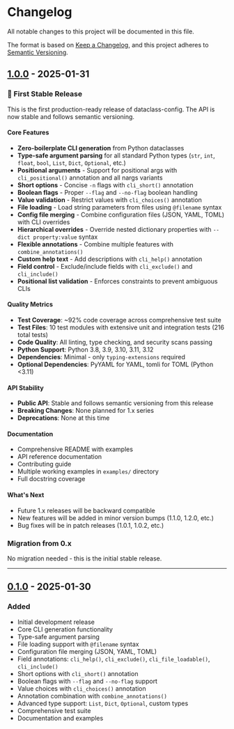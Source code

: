 # Changelog

All notable changes to this project will be documented in this file.

The format is based on [Keep a Changelog](https://keepachangelog.com/en/1.0.0/),
and this project adheres to [Semantic Versioning](https://semver.org/spec/v2.0.0.html).


## [1.0.0] - 2025-01-31

### 🎉 First Stable Release

This is the first production-ready release of dataclass-config. The API is now stable and follows semantic versioning.

#### Core Features
- **Zero-boilerplate CLI generation** from Python dataclasses
- **Type-safe argument parsing** for all standard Python types (`str`, `int`, `float`, `bool`, `List`, `Dict`, `Optional`, etc.)
- **Positional arguments** - Support for positional args with `cli_positional()` annotation and all nargs variants
- **Short options** - Concise `-n` flags with `cli_short()` annotation
- **Boolean flags** - Proper `--flag` and `--no-flag` boolean handling
- **Value validation** - Restrict values with `cli_choices()` annotation
- **File loading** - Load string parameters from files using `@filename` syntax
- **Config file merging** - Combine configuration files (JSON, YAML, TOML) with CLI overrides
- **Hierarchical overrides** - Override nested dictionary properties with `--dict property:value` syntax
- **Flexible annotations** - Combine multiple features with `combine_annotations()`
- **Custom help text** - Add descriptions with `cli_help()` annotation
- **Field control** - Exclude/include fields with `cli_exclude()` and `cli_include()`
- **Positional list validation** - Enforces constraints to prevent ambiguous CLIs

#### Quality Metrics
- **Test Coverage**: ~92% code coverage across comprehensive test suite
- **Test Files**: 10 test modules with extensive unit and integration tests (216 total tests)
- **Code Quality**: All linting, type checking, and security scans passing
- **Python Support**: Python 3.8, 3.9, 3.10, 3.11, 3.12
- **Dependencies**: Minimal - only `typing-extensions` required
- **Optional Dependencies**: PyYAML for YAML, tomli for TOML (Python <3.11)

#### API Stability
- **Public API**: Stable and follows semantic versioning from this release
- **Breaking Changes**: None planned for 1.x series
- **Deprecations**: None at this time

#### Documentation
- Comprehensive README with examples
- API reference documentation
- Contributing guide
- Multiple working examples in `examples/` directory
- Full docstring coverage

#### What's Next
- Future 1.x releases will be backward compatible
- New features will be added in minor version bumps (1.1.0, 1.2.0, etc.)
- Bug fixes will be in patch releases (1.0.1, 1.0.2, etc.)

### Migration from 0.x
No migration needed - this is the initial stable release.

---

## [0.1.0] - 2025-01-30

### Added
- Initial development release
- Core CLI generation functionality
- Type-safe argument parsing
- File loading support with `@filename` syntax
- Configuration file merging (JSON, YAML, TOML)
- Field annotations: `cli_help()`, `cli_exclude()`, `cli_file_loadable()`, `cli_include()`
- Short options with `cli_short()` annotation
- Boolean flags with `--flag` and `--no-flag` support
- Value choices with `cli_choices()` annotation
- Annotation combination with `combine_annotations()`
- Advanced type support: `List`, `Dict`, `Optional`, custom types
- Comprehensive test suite
- Documentation and examples

[Unreleased]: https://github.com/bassmanitram/dataclass-config/compare/v1.0.0...HEAD
[1.0.0]: https://github.com/bassmanitram/dataclass-config/releases/tag/v1.0.0
[0.1.0]: https://github.com/bassmanitram/dataclass-config/releases/tag/v0.1.0
